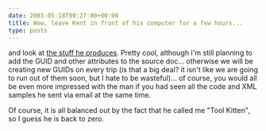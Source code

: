 ```yaml
---
date: 2003-05-18T09:27:00+00:00
title: Wow, leave Kent in front of his computer for a few hours...
type: posts
---
```

and look at [the stuff he produces](http://dotnetweblogs.com/ksharkey/posts/7176.aspx). Pretty cool, although I'm still planning to add the GUID and other attributes to the source doc... otherwise we will be creating new GUIDs on every trip (is that a big deal? it isn't like we are going to run out of them soon, but I hate to be wasteful)... of course, you would all be even more impressed with the man if you had seen all the code and XML samples he sent via email at the same time.

Of course, it is all balanced out by the fact that he called me "Tool Kitten", so I guess he is back to zero.
